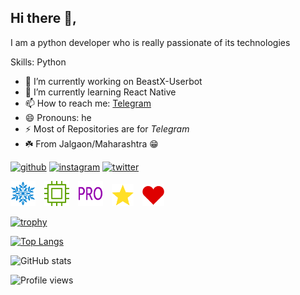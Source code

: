 ## Hi there 👋,
I am a python developer who is really passionate of its technologies

Skills: Python

- 🔭 I’m currently working on BeastX-Userbot
- 🌱 I’m currently learning React Native 
- 📫 How to reach me: [Telegram](t.me/Godmrunal)  
- 😄 Pronouns: he
- ⚡ Most of Repositories are for *Telegram*
- ☘️ From Jalgaon/Maharashtra 😁


[<img src='https://cdn.jsdelivr.net/npm/simple-icons@3.0.1/icons/github.svg' alt='github' height='40'>](https://github.com/msy1717) [<img src='https://cdn.jsdelivr.net/npm/simple-icons@3.0.1/icons/instagram.svg' alt='instagram' height='40'>](https://www.instagram.com/mrunaaal_19/)  [<img src='https://cdn.jsdelivr.net/npm/simple-icons@3.0.1/icons/twitter.svg' alt='twitter' height='40'>](https://twitter.com/19Mrunal)  

<a href='https://archiveprogram.github.com/'><img src='https://raw.githubusercontent.com/acervenky/animated-github-badges/master/assets/acbadge.gif' width='40' height='40'></a> <a href='https://docs.github.com/en/developers'><img src='https://raw.githubusercontent.com/acervenky/animated-github-badges/master/assets/devbadge.gif' width='40' height='40'></a> <a href='https://github.com/pricing'><img src='https://raw.githubusercontent.com/acervenky/animated-github-badges/master/assets/pro.gif' width='40' height='40'></a> <a href='https://stars.github.com/'><img src='https://raw.githubusercontent.com/acervenky/animated-github-badges/master/assets/starbadge.gif' width='35' height='35'></a> <a href='https://docs.github.com/en/github/supporting-the-open-source-community-with-github-sponsors'><img src='https://raw.githubusercontent.com/acervenky/animated-github-badges/master/assets/sponsorbadge.gif' width='35' height='35'></a> 

[![trophy](https://github-profile-trophy.vercel.app/?username=msy1717)](https://github.com/ryo-ma/github-profile-trophy)

[![Top Langs](https://github-readme-stats.vercel.app/api/top-langs/?username=msy1717)](https://github.com/anuraghazra/github-readme-stats)

![GitHub stats](https://github-readme-stats.vercel.app/api?username=msy1717&show_icons=true&count_private=true&theme=tokyonight)

![Profile views](https://gpvc.arturio.dev/msy1717)  
